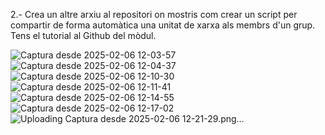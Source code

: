 2.- Crea un altre arxiu al repositori on mostris com crear un script per compartir de forma automàtica una unitat de xarxa als membrs d'un grup. Tens el tutorial al Github del mòdul.

![Captura desde 2025-02-06 12-03-57](https://github.com/user-attachments/assets/93aada55-27a7-4a0f-978e-ec58cd6e5253)
![Captura desde 2025-02-06 12-04-37](https://github.com/user-attachments/assets/b9a5ad8c-241a-499c-bf79-5f56d696956b)
![Captura desde 2025-02-06 12-10-30](https://github.com/user-attachments/assets/f8fe62b6-aff2-4abb-ac67-32921cf42d68)
![Captura desde 2025-02-06 12-11-41](https://github.com/user-attachments/assets/61a9c38c-d71d-4ec6-9649-5aede37986f0)
![Captura desde 2025-02-06 12-14-55](https://github.com/user-attachments/assets/57f68050-0fad-4ddf-aad5-4a3bc356fa6d)
![Captura desde 2025-02-06 12-17-02](https://github.com/user-attachments/assets/64a63b54-d40b-43ce-8e2e-52b75e3ed9f5)
![Uploading Captura desde 2025-02-06 12-21-29.png…]()
